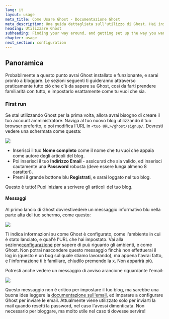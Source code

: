```yaml
---
lang: it
layout: usage
meta_title: Come Usare Ghost - Documentazione Ghost
meta_description: Una guida dettagliata sull'utilizzo di Ghost. Hai installato Ghost ma non sai come procedere? Inizia da qui!
heading: Utilizzare Ghost
subheading: Finding your way around, and getting set up the way you want
chapter: usage
next_section: configuration
---
```


## Panoramica <a id="overview"></a>

Probabilmente a questo punto avrai Ghost installato e funzionante, e sarai pronto a bloggare. Le sezioni seguenti ti guideranno attraverso praticamente tutto ci&ograve; che c'&egrave; da sapere su Ghost, cos&igrave; da farti prendere familiarit&agrave; con tutto, e impostarlo esattamente come tu vuoi che sia.

### First run

Se stai utilizzando Ghost per la prima volta, allora avrai bisogno di creare il tuo account amministratore. Naviga al tuo nuovo blog utilizzando il tuo browser preferito, e poi modifica l'URL in <code class="path">&lt;tuo URL&gt;/ghost/signup/</code>. Dovresti vedere una schermata come questa:

![](https://s3-eu-west-1.amazonaws.com/ghost-website-cdn/ghost-signup.png)

*   Inserisci il tuo **Nome completo** come il nome che tu vuoi che appaia come autore degli articoli del blog.
*   Poi inserisci il tuo **Indirizzo Email** - assicurati che sia valido, ed inserisci cautamente una **Password** robusta (deve essere lunga almeno 8 caratteri).
*   Premi il grande bottone blu **Registrati**, e sarai loggato nel tuo blog.

Questo &egrave; tutto! Puoi iniziare a scrivere gli articoli del tuo blog.

#### Messaggi

Al primo lancio di Ghost dovrestivedere un messaggio informativo blu nella parte alta del tuo schermo, come questo:

![](https://s3-eu-west-1.amazonaws.com/ghost-website-cdn/first-run-info.png)

Ti indica informazioni su come Ghost &egrave; configurato, come l'ambiente in cui &egrave; stato lanciato, e qual'&egrave; l'URL che hai impostato. Vai alla sezione[configurazione](/usage/configuration/) per sapere di pu&ugrave; riguardo gli ambienti, e come Ghost. Non potrai nascondere questo messaggio finch&egrave; non effettuerai il log in (questo &egrave; un bug sul quale stiamo lavorando), ma appena l'avrai fatto, e l'informazione ti &egrave; familiare, chiudilo premendo la x. Non apparir&agrave; pi&ugrave;.

Potresti anche vedere un messaggio di avviso arancione riguardante l'email:

![](https://s3-eu-west-1.amazonaws.com/ghost-website-cdn/email-warning.png)

Questo messaggio non &egrave; critico per impostare il tuo blog, ma sarebbe una buona idea leggere la [documentazione sull'email](/mail), ed imparare a configurare Ghost per inviare le email. Attualmente viene utilizzato solo per inviarti la mail quando resetti la password, nel caso l'avessi dimenticata. Non necessario per bloggare, ma molto utile nel caso ti dovesse servire!

